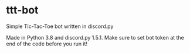 # ttt-bot
Simple Tic-Tac-Toe bot written in discord.py

Made in Python 3.8 and discord.py 1.5.1.
Make sure to set bot token at the end of the code before you run it!
